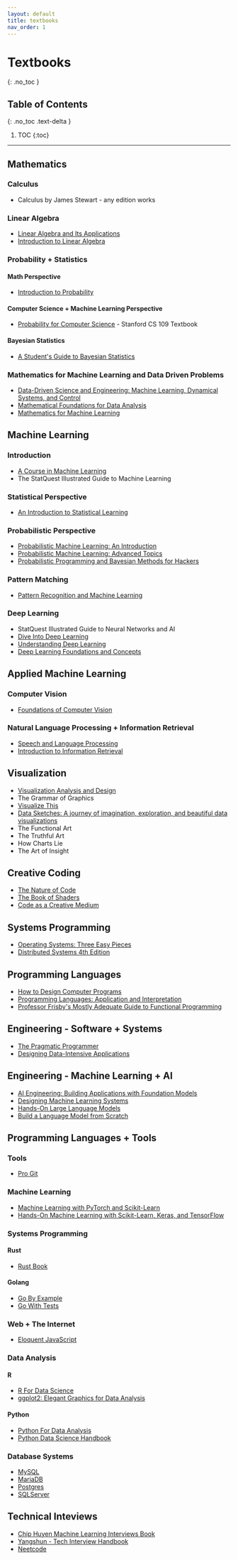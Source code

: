 ```yaml
---
layout: default 
title: textbooks
nav_order: 1
---
```


# Textbooks
{: .no_toc }

## Table of Contents
{: .no_toc .text-delta }

1. TOC
{:toc}

---
## Mathematics 
### Calculus 
* Calculus by James Stewart - any edition works 

### Linear Algebra 
* [Linear Algebra and Its Applications](https://broman.dev/download/Linear%20Algebra%20and%20its%20Applications%205th%20Edition.pdf)
* [Introduction to Linear Algebra](https://math.mit.edu/~gs/linearalgebra/ila6/indexila6.html)

### Probability + Statistics 
#### Math Perspective 
* [Introduction to Probability](https://drive.google.com/file/d/1VmkAAGOYCTORq1wxSQqy255qLJjTNvBI/edit)
#### Computer Science + Machine Learning Perspective 
* [Probability for Computer Science](https://probabilityforcs.firebaseapp.com/book) - Stanford CS 109 Textbook 
#### Bayesian Statistics 
* [A Student's Guide to Bayesian Statistics](https://sites.math.rutgers.edu/~zeilberg/EM20/Lambert.pdf)

### Mathematics for Machine Learning and Data Driven Problems 
* [Data-Driven Science and Engineering: Machine Learning, Dynamical Systems, and Control](https://databookuw.com/databook.pdf)
* [Mathematical Foundations for Data Analysis](https://mathfordata.github.io/)
* [Mathematics for Machine Learning](https://mml-book.github.io/)

## Machine Learning 
### Introduction 
* [A Course in Machine Learning](http://ciml.info/)
* The StatQuest Illustrated Guide to Machine Learning

### Statistical Perspective 
* [An Introduction to Statistical Learning](https://www.statlearning.com/)

### Probabilistic Perspective 
* [Probabilistic Machine Learning: An Introduction](https://probml.github.io/pml-book/book1.html)
* [Probabilistic Machine Learning: Advanced Topics](https://probml.github.io/pml-book/book2.html)
* [Probabilistic Programming and Bayesian Methods for Hackers](https://dataorigami.net/Probabilistic-Programming-and-Bayesian-Methods-for-Hackers/)

### Pattern Matching 
* [Pattern Recognition and Machine Learning](https://www.microsoft.com/en-us/research/uploads/prod/2006/01/Bishop-Pattern-Recognition-and-Machine-Learning-2006.pdf)

### Deep Learning 
* StatQuest Illustrated Guide to Neural Networks and AI 
* [Dive Into Deep Learning](https://d2l.ai/)
* [Understanding Deep Learning](https://udlbook.github.io/udlbook/)
* [Deep Learning Foundations and Concepts](https://www.bishopbook.com/)

## Applied Machine Learning 
### Computer Vision 
* [Foundations of Computer Vision](https://mitpress.mit.edu/9780262048972/foundations-of-computer-vision/)

### Natural Language Processing + Information Retrieval 
* [Speech and Language Processing ](https://web.stanford.edu/~jurafsky/slp3/)
* [Introduction to Information Retrieval](https://nlp.stanford.edu/IR-book/information-retrieval-book.html)

## Visualization 
* [Visualization Analysis and Design](https://www.cs.ubc.ca/~tmm/vadbook/)
* The Grammar of Graphics 
* [Visualize This](https://flowingdata.com/books/)
* [Data Sketches: A journey of imagination, exploration, and beautiful data visualizations](https://www.routledge.com/Data-Sketches-A-journey-of-imagination-exploration-and-beautiful-data-visualizations/Bremer-Wu/p/book/9780367000080)
* The Functional Art 
* The Truthful Art 
* How Charts Lie 
* The Art of Insight

## Creative Coding 
* [The Nature of Code](https://nature-of-code-2nd-edition.netlify.app/)
* [The Book of Shaders](https://thebookofshaders.com/)
* [Code as a Creative Medium](https://mitpress.mit.edu/9780262542043/code-as-creative-medium/)

## Systems Programming 
* [Operating Systems: Three Easy Pieces](https://pages.cs.wisc.edu/~remzi/OSTEP/)
* [Distributed Systems 4th Edition](https://www.distributed-systems.net/index.php/books/ds4/)

## Programming Languages 
* [How to Design Computer Programs](https://htdp.org/)
* [Programming Languages: Application and Interpretation](https://www.plai.org/)
* [Professor Frisby's Mostly Adequate Guide to Functional Programming](https://mostly-adequate.gitbook.io/mostly-adequate-guide)

## Engineering - Software + Systems 
* [The Pragmatic Programmer](https://pragprog.com/titles/tpp20/the-pragmatic-programmer-20th-anniversary-edition/)
* [Designing Data-Intensive Applications](https://www.oreilly.com/library/view/designing-data-intensive-applications/9781098119058/)

## Engineering - Machine Learning + AI 
* [AI Engineering: Building Applications with Foundation Models](https://www.oreilly.com/library/view/ai-engineering/9781098166298/)
* [Designing Machine Learning Systems](https://www.oreilly.com/library/view/designing-machine-learning/9781098107956/)
* [Hands-On Large Language Models](https://www.oreilly.com/library/view/hands-on-large-language/9781098150952/)
* [Build a Language Model from Scratch](https://www.manning.com/books/build-a-large-language-model-from-scratch)

## Programming Languages + Tools 
### Tools 
* [Pro Git](https://git-scm.com/book/en/v2)

### Machine Learning 
* [Machine Learning with PyTorch and Scikit-Learn](https://www.oreilly.com/library/view/machine-learning-with/9781801819312/)
* [Hands-On Machine Learning with Scikit-Learn, Keras, and TensorFlow](https://www.oreilly.com/library/view/hands-on-machine-learning/9781098125967/)

### Systems Programming 
#### Rust 
* [Rust Book](https://rust-book.cs.brown.edu/)
#### Golang 
* [Go By Example](https://gobyexample.com/)
* [Go With Tests](https://quii.gitbook.io/learn-go-with-tests)

### Web + The Internet
* [Eloquent JavaScript](https://eloquentjavascript.net/index.html)

### Data Analysis 
#### R
* [R For Data Science](https://r4ds.hadley.nz/)
* [ggplot2: Elegant Graphics for Data Analysis](https://ggplot2-book.org/)
#### Python 
* [Python For Data Analysis](https://wesmckinney.com/book/)
* [Python Data Science Handbook](https://jakevdp.github.io/PythonDataScienceHandbook/)

### Database Systems 
* [MySQL](https://www.mysqltutorial.org/)
* [MariaDB](https://www.mariadbtutorial.com/)
* [Postgres](https://www.postgresqltutorial.com/)
* [SQLServer](https://www.sqlservertutorial.net/)

## Technical Inteviews
* [Chip Huyen Machine Learning Interviews Book](https://huyenchip.com/ml-interviews-book/)
* [Yangshun - Tech Interview Handbook](https://www.techinterviewhandbook.org/)
* [Neetcode](https://neetcode.io/)


